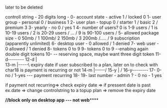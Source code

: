 later to be deleted

controll string - 20 digits long -
0- account state - active 1 / locked 0
1- user group - personal 0 / business 1
2- user plan - topup 0 / starter 1 / basic 2 / premium 3
3- yearly - no 0 / yes 1
4- number of users? 0 is 1-9 users / 1 is 10-19 users / 2 is 20-29 users / ... / 9 is 90-100 users /
5- allowed package size - 0 50mb / 1 100mb/ 2 150mb / 3 200mb /..... / 9 subscription (apparently unlimited)
6- desktop user - 0 allowed / 1 denied
7- web user - 0 allowed / 1 denied
8- tokens 0 to 9
9- tokens 0 to 9  --enabing again double digit tokens
10-                -- reserving space, maybe want three digit token
11-d--------
12-d       |    \
13-m       |-----\  expiry date if user subscribed to a plan, later on to check with char18 is payment is recurring or not
14-m       |-----/
15-y       |    /
16-y--------
17- 0-no / 1-yes   --- payment recurring
18-
19- last number - admin ? - 0 no - 1 yes




if payment not recurring=> check expiry date => if pressent date is past ex.date => change controlstring to a topup plan => remove the expiry date



******//block only on desktop app --- not web**********